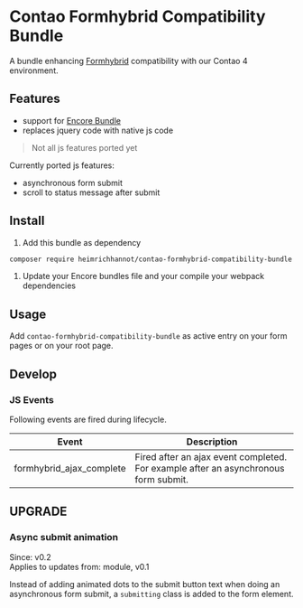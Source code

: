 # Contao Formhybrid Compatibility Bundle

A bundle enhancing [Formhybrid](https://github.com/heimrichhannot/contao-formhybrid) compatibility with our Contao 4 environment.

## Features
* support for [Encore Bundle](https://github.com/heimrichhannot/contao-encore-bundle)
* replaces jquery code with native js code

> Not all js features ported yet

Currently ported js features:
* asynchronous form submit
* scroll to status message after submit

## Install

1. Add this bundle as dependency
```sh
composer require heimrichhannot/contao-formhybrid-compatibility-bundle
```

1. Update your Encore bundles file and your compile your webpack dependencies

## Usage

Add `contao-formhybrid-compatibility-bundle` as active entry on your form pages or on your root page.

## Develop

### JS Events

Following events are fired during lifecycle.

Event                    | Description
------------------------ | -----------
formhybrid_ajax_complete | Fired after an ajax event completed. For example after an asynchronous form submit. 

## UPGRADE

### Async submit animation

Since: v0.2  
Applies to updates from: module, v0.1

Instead of adding animated dots to the submit button text when doing an asynchronous form submit, a `submitting` class is added to the form element.

